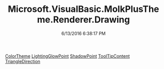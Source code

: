 ﻿---
title: Microsoft.VisualBasic.MolkPlusTheme.Renderer.Drawing
date: 6/13/2016 6:38:17 PM
---

[ColorTheme](T-Microsoft.VisualBasic.MolkPlusTheme.Renderer.Drawing.ColorTheme.html)
[LightingGlowPoint](T-Microsoft.VisualBasic.MolkPlusTheme.Renderer.Drawing.LightingGlowPoint.html)
[ShadowPoint](T-Microsoft.VisualBasic.MolkPlusTheme.Renderer.Drawing.ShadowPoint.html)
[ToolTipContent](T-Microsoft.VisualBasic.MolkPlusTheme.Renderer.Drawing.ToolTipContent.html)
[TriangleDirection](T-Microsoft.VisualBasic.MolkPlusTheme.Renderer.Drawing.TriangleDirection.html)
